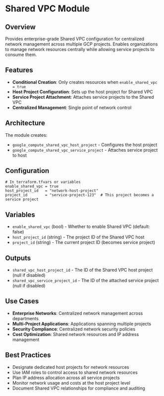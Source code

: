 # Shared VPC Module

## Overview
Provides enterprise-grade Shared VPC configuration for centralized network management across multiple GCP projects. Enables organizations to manage network resources centrally while allowing service projects to consume them.

## Features
- **Conditional Creation**: Only creates resources when `enable_shared_vpc = true`
- **Host Project Configuration**: Sets up the host project for Shared VPC
- **Service Project Attachment**: Attaches service projects to the Shared VPC
- **Centralized Management**: Single point of network control

## Architecture
The module creates:
- `google_compute_shared_vpc_host_project` - Configures the host project
- `google_compute_shared_vpc_service_project` - Attaches service project to host

## Configuration
```hcl
# In terraform.tfvars or variables
enable_shared_vpc = true
host_project_id   = "network-host-project"
project_id        = "service-project-123"  # This project becomes a service project
```

## Variables
- `enable_shared_vpc` (bool) - Whether to enable Shared VPC (default: false)
- `host_project_id` (string) - The project ID of the Shared VPC host
- `project_id` (string) - The current project ID (becomes service project)

## Outputs
- `shared_vpc_host_project_id` - The ID of the Shared VPC host project (null if disabled)
- `shared_vpc_service_project_id` - The ID of the attached service project (null if disabled)

## Use Cases
- **Enterprise Networks**: Centralized network management across departments
- **Multi-Project Applications**: Applications spanning multiple projects
- **Security Compliance**: Centralized network security policies
- **Cost Optimization**: Shared network resources and IP address management

## Best Practices
- Designate dedicated host projects for network resources
- Use IAM roles to control access to shared network resources
- Plan IP address allocation across all service projects
- Monitor network usage and costs at the host project level
- Document Shared VPC relationships for compliance and auditing
